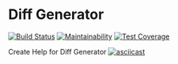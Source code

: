 # Diff Generator

[![Build Status](https://travis-ci.org/Simp-lexx/project-lvl1-s416.svg?branch=master)](https://travis-ci.org/Simp-lexx/project-lvl1-s416)
[![Maintainability](https://api.codeclimate.com/v1/badges/17d1d218b21c748cd9c3/maintainability)](https://codeclimate.com/github/Simp-lexx/project-lvl1-s416/maintainability)
[![Test Coverage](https://api.codeclimate.com/v1/badges/17d1d218b21c748cd9c3/test_coverage)](https://codeclimate.com/github/Simp-lexx/project-lvl1-s416/test_coverage)

Create Help for Diff Generator
[![asciicast](https://asciinema.org/a/1AceHZkyt2oTo7YtQR1JoTnBY.svg)](https://asciinema.org/a/1AceHZkyt2oTo7YtQR1JoTnBY)

